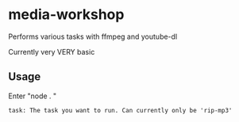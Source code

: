 # media-workshop

Performs various tasks with ffmpeg and youtube-dl

Currently very VERY basic

## Usage

Enter "node . <task>"

```
task: The task you want to run. Can currently only be 'rip-mp3'
```
